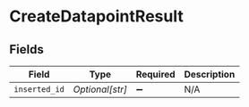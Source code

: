 # CreateDatapointResult


## Fields

| Field              | Type               | Required           | Description        |
| ------------------ | ------------------ | ------------------ | ------------------ |
| `inserted_id`      | *Optional[str]*    | :heavy_minus_sign: | N/A                |